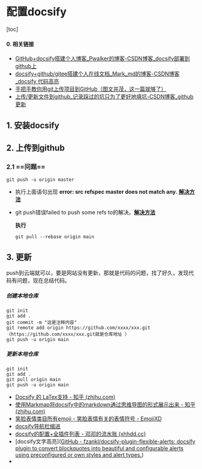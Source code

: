 # 配置docsify
[toc]
#### 0. 相关链接

- [ GitHub+docsify搭建个人博客_Pwalker的博客-CSDN博客_docsify部署到github上](https://blog.csdn.net/Pwalker/article/details/105434900)
- [docsify+github/gitee搭建个人在线文档_Mark_md的博客-CSDN博客_docsify 代码高亮](https://blog.csdn.net/Mark_md/article/details/121457115)
- [手把手教你用git上传项目到GitHub（图文并茂，这一篇就够了）](https://zhuanlan.zhihu.com/p/193140870)
- [ 上传/更新文件到github_记录踩过的坑只为了更好地填坑-CSDN博客_github 更新](https://blog.csdn.net/u011108439/article/details/80609235)

## 1. 安装docsify





## 2. 上传到github

### 2.1 ==**问题**==

```shell
git push -u origin master
```

- 执行上面语句出现 **error: src refspec master does not match any.** [**解决方法**](https://www.cnblogs.com/Renyi-Fan/p/13833340.html)

- git push错误failed to push some refs to的解决。[**解决方法**](https://blog.csdn.net/rocling/article/details/82956402)

  **执行**

  ```shell
  git pull --rebase origin main
  ```



## 3. 更新

push到云端就可以，要是网站没有更新，那就是代码的问题，找了好久，发现代码有问题，现在总结代码。

##### 创建本地仓库

```shell
git init
git add .
git commit -m "这是注释内容"
git remote add origin https://github.com/xxxx/xxx.git（https://github.com/xxxx/xxx.git就是仓库地址 ）
git push -u origin main
```

##### 更新本地仓库

```shell
git init
git add .
git pull origin main
git push -u origin main
```



- [Docsify 的 LaTex支持 - 知乎 (zhihu.com)](https://zhuanlan.zhihu.com/p/363113255)
- [使用Markmap将docsify中的markdown通过思维导图的形式展示出来 - 知乎 (zhihu.com)](https://zhuanlan.zhihu.com/p/352795634)
- [笑脸表情类目所有emoji - 笑脸表情有关的表情符号 - EmojiXD](https://emojixd.com/subgroup/face-smiling)
- [docsify导航栏缩进](https://github.com/iPeng6/docsify-sidebar-collapse)
- [docsify的配置+全插件列表 - 邓邓的流水账 (xhhdd.cc)](https://xhhdd.cc/index.php/archives/80/)
- [docsify文字高亮]([GitHub - fzankl/docsify-plugin-flexible-alerts: docsify plugin to convert blockquotes into beautiful and configurable alerts using preconfigured or own styles and alert types.](https://github.com/fzankl/docsify-plugin-flexible-alerts))
- 

